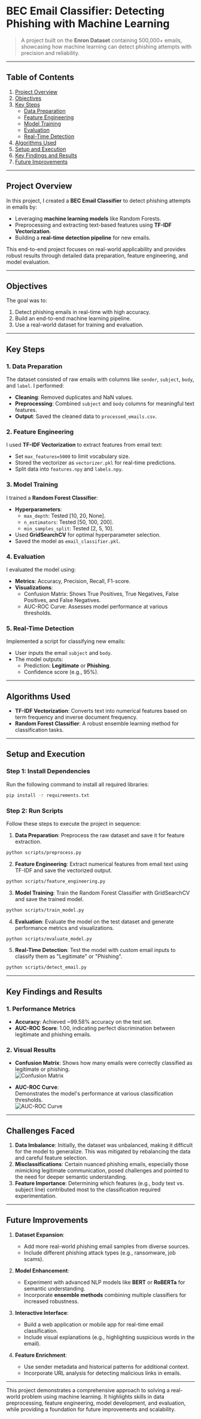 # **BEC Email Classifier: Detecting Phishing with Machine Learning**
> A project built on the **Enron Dataset** containing 500,000+ emails, showcasing how machine learning can detect phishing attempts with precision and reliability.

---

## **Table of Contents**
1. [Project Overview](#project-overview)
2. [Objectives](#objectives)
3. [Key Steps](#key-steps)
   - [Data Preparation](#data-preparation)
   - [Feature Engineering](#feature-engineering)
   - [Model Training](#model-training)
   - [Evaluation](#evaluation)
   - [Real-Time Detection](#real-time-detection)
4. [Algorithms Used](#algorithms-used)
5. [Setup and Execution](#setup-and-execution)
6. [Key Findings and Results](#key-findings-and-results)
7. [Future Improvements](#future-improvements)

---

## **Project Overview**
In this project, I created a **BEC Email Classifier** to detect phishing attempts in emails by:
- Leveraging **machine learning models** like Random Forests.
- Preprocessing and extracting text-based features using **TF-IDF Vectorization**.
- Building a **real-time detection pipeline** for new emails.

This end-to-end project focuses on real-world applicability and provides robust results through detailed data preparation, feature engineering, and model evaluation.

---

## **Objectives**
The goal was to:
1. Detect phishing emails in real-time with high accuracy.
2. Build an end-to-end machine learning pipeline.
3. Use a real-world dataset for training and evaluation.

---

## **Key Steps**

### **1. Data Preparation**
The dataset consisted of raw emails with columns like `sender`, `subject`, `body`, and `label`. I performed:
- **Cleaning**: Removed duplicates and NaN values.
- **Preprocessing**: Combined `subject` and `body` columns for meaningful text features.
- **Output**: Saved the cleaned data to `processed_emails.csv`.

### **2. Feature Engineering**
I used **TF-IDF Vectorization** to extract features from email text:
- Set `max_features=5000` to limit vocabulary size.
- Stored the vectorizer as `vectorizer.pkl` for real-time predictions.
- Split data into `features.npy` and `labels.npy`.

### **3. Model Training**
I trained a **Random Forest Classifier**:
- **Hyperparameters**:
  - `max_depth`: Tested [10, 20, None].
  - `n_estimators`: Tested [50, 100, 200].
  - `min_samples_split`: Tested [2, 5, 10].
- Used **GridSearchCV** for optimal hyperparameter selection.
- Saved the model as `email_classifier.pkl`.

### **4. Evaluation**
I evaluated the model using:
- **Metrics**: Accuracy, Precision, Recall, F1-score.
- **Visualizations**:
  - Confusion Matrix: Shows True Positives, True Negatives, False Positives, and False Negatives.
  - AUC-ROC Curve: Assesses model performance at various thresholds.

### **5. Real-Time Detection**
Implemented a script for classifying new emails:
- User inputs the email `subject` and `body`.
- The model outputs:
  - Prediction: **Legitimate** or **Phishing**.
  - Confidence score (e.g., 95%).

---

## **Algorithms Used**
- **TF-IDF Vectorization**: Converts text into numerical features based on term frequency and inverse document frequency.
- **Random Forest Classifier**: A robust ensemble learning method for classification tasks.

---

## **Setup and Execution**
### **Step 1: Install Dependencies**
Run the following command to install all required libraries:
```bash
pip install -r requirements.txt
```
### **Step 2: Run Scripts**
Follow these steps to execute the project in sequence:

1. **Data Preparation**: Preprocess the raw dataset and save it for feature extraction.  
```bash
python scripts/preprocess.py
```


2. **Feature Engineering**: Extract numerical features from email text using TF-IDF and save the vectorized output.  
```bash
python scripts/feature_engineering.py
```


3. **Model Training**: Train the Random Forest Classifier with GridSearchCV and save the trained model.  
```bash
python scripts/train_model.py
```


4. **Evaluation**: Evaluate the model on the test dataset and generate performance metrics and visualizations.  
```bash
python scripts/evaluate_model.py
```

5. **Real-Time Detection**: Test the model with custom email inputs to classify them as "Legitimate" or "Phishing".  
```bash
python scripts/detect_email.py
```

---

## **Key Findings and Results**
### **1. Performance Metrics**
- **Accuracy**: Achieved ~99.58% accuracy on the test set.
- **AUC-ROC Score**: 1.00, indicating perfect discrimination between legitimate and phishing emails.

### **2. Visual Results**
- **Confusion Matrix**:
  Shows how many emails were correctly classified as legitimate or phishing.  
  ![Confusion Matrix](outputs/confusion_matrix.png)

- **AUC-ROC Curve**:  
  Demonstrates the model's performance at various classification thresholds.  
  ![AUC-ROC Curve](outputs/roc_curve.png)

---

## **Challenges Faced**
1. **Data Imbalance**: 
   Initially, the dataset was unbalanced, making it difficult for the model to generalize. This was mitigated by rebalancing the data and careful feature selection.
2. **Misclassifications**: 
   Certain nuanced phishing emails, especially those mimicking legitimate communication, posed challenges and pointed to the need for deeper semantic understanding.
3. **Feature Importance**: 
   Determining which features (e.g., body text vs. subject line) contributed most to the classification required experimentation.

---

## **Future Improvements**
1. **Dataset Expansion**:
   - Add more real-world phishing email samples from diverse sources.
   - Include different phishing attack types (e.g., ransomware, job scams).

2. **Model Enhancement**:
   - Experiment with advanced NLP models like **BERT** or **RoBERTa** for semantic understanding.
   - Incorporate **ensemble methods** combining multiple classifiers for increased robustness.

3. **Interactive Interface**:
   - Build a web application or mobile app for real-time email classification.
   - Include visual explanations (e.g., highlighting suspicious words in the email).

4. **Feature Enrichment**:
   - Use sender metadata and historical patterns for additional context.
   - Incorporate URL analysis for detecting malicious links in emails.

---

This project demonstrates a comprehensive approach to solving a real-world problem using machine learning. It highlights skills in data preprocessing, feature engineering, model development, and evaluation, while providing a foundation for future improvements and scalability.

